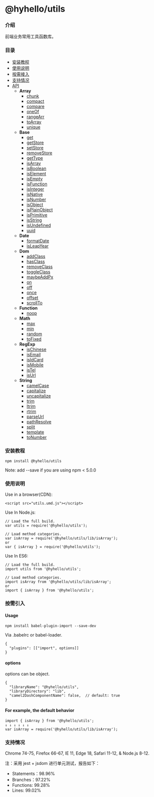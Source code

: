 # @hyhello/utils

### 介绍

前端业务常用工具函数库。

### 目录

- [安装教程](#安装教程)
- [使用说明](#使用说明)
- [按需接入](#按需接入)
- [支持情况](#支持情况)
- [API](#)
  - **Array**
    - [chunk](https://code.cestc.cn/cestc_wh/data_center/web-frontEnd/utils/-/blob/master/src/Array/chunk)
    - [compact](https://code.cestc.cn/cestc_wh/data_center/web-frontEnd/utils/-/blob/master/src/Array/compact)
    - [compare](https://code.cestc.cn/cestc_wh/data_center/web-frontEnd/utils/-/blob/master/src/Array/compare)
    - [oneOf](https://code.cestc.cn/cestc_wh/data_center/web-frontEnd/utils/-/blob/master/src/Array/oneOf)
    - [rangeArr](https://code.cestc.cn/cestc_wh/data_center/web-frontEnd/utils/-/blob/master/src/Array/rangeArr)
    - [toArray](https://code.cestc.cn/cestc_wh/data_center/web-frontEnd/utils/-/blob/master/src/Array/toArray)
    - [unique](https://code.cestc.cn/cestc_wh/data_center/web-frontEnd/utils/-/blob/master/src/Array/unique)
  - **Base**
    - [get](https://code.cestc.cn/cestc_wh/data_center/web-frontEnd/utils/-/blob/master/src/Base/get)
    - [getStore](https://code.cestc.cn/cestc_wh/data_center/web-frontEnd/utils/-/blob/master/src/Base/getStore)
    - [setStore](https://code.cestc.cn/cestc_wh/data_center/web-frontEnd/utils/-/blob/master/src/Base/setStore)
    - [removeStore](https://code.cestc.cn/cestc_wh/data_center/web-frontEnd/utils/-/blob/master/src/Base/removeStore)
    - [getType](https://code.cestc.cn/cestc_wh/data_center/web-frontEnd/utils/-/blob/master/src/Base/getType)
    - [isArray](https://code.cestc.cn/cestc_wh/data_center/web-frontEnd/utils/-/blob/master/src/Base/isArray)
    - [isBoolean](https://code.cestc.cn/cestc_wh/data_center/web-frontEnd/utils/-/blob/master/src/Base/isBoolean)
    - [isElement](https://code.cestc.cn/cestc_wh/data_center/web-frontEnd/utils/-/blob/master/src/Base/isElement)
    - [isEmpty](https://code.cestc.cn/cestc_wh/data_center/web-frontEnd/utils/-/blob/master/src/Base/isEmpty)
    - [isFunction](https://code.cestc.cn/cestc_wh/data_center/web-frontEnd/utils/-/blob/master/src/Base/isFunction)
    - [isInteger](https://code.cestc.cn/cestc_wh/data_center/web-frontEnd/utils/-/blob/master/src/Base/isInteger)
    - [isNative](https://code.cestc.cn/cestc_wh/data_center/web-frontEnd/utils/-/blob/master/src/Base/isNative)
    - [isNumber](https://code.cestc.cn/cestc_wh/data_center/web-frontEnd/utils/-/blob/master/src/Base/isNumber)
    - [isObject](https://code.cestc.cn/cestc_wh/data_center/web-frontEnd/utils/-/blob/master/src/Base/isObject)
    - [isPlainObject](https://code.cestc.cn/cestc_wh/data_center/web-frontEnd/utils/-/blob/master/src/Base/isPlainObject)
    - [isPrimitive](https://code.cestc.cn/cestc_wh/data_center/web-frontEnd/utils/-/blob/master/src/Base/isPrimitive)
    - [isString](https://code.cestc.cn/cestc_wh/data_center/web-frontEnd/utils/-/blob/master/src/Base/isString)
    - [isUndefined](https://code.cestc.cn/cestc_wh/data_center/web-frontEnd/utils/-/blob/master/src/Base/isUndefined)
    - [uuid](https://code.cestc.cn/cestc_wh/data_center/web-frontEnd/utils/-/blob/master/src/Base/uuid)
  - **Date**
    - [formatDate](https://code.cestc.cn/cestc_wh/data_center/web-frontEnd/utils/-/blob/master/src/Date/formatDate)
    - [isLeapYear](https://code.cestc.cn/cestc_wh/data_center/web-frontEnd/utils/-/blob/master/src/Date/isLeapYear)
  - **Dom**
    - [addClass](https://code.cestc.cn/cestc_wh/data_center/web-frontEnd/utils/-/blob/master/src/Dom/addClass)
    - [hasClass](https://code.cestc.cn/cestc_wh/data_center/web-frontEnd/utils/-/blob/master/src/Dom/hasClass)
    - [removeClass](https://code.cestc.cn/cestc_wh/data_center/web-frontEnd/utils/-/blob/master/src/Dom/removeClass)
    - [toggleClass](https://code.cestc.cn/cestc_wh/data_center/web-frontEnd/utils/-/blob/master/src/Dom/toggleClass)
    - [maybeAddPx](https://code.cestc.cn/cestc_wh/data_center/web-frontEnd/utils/-/blob/master/src/Dom/maybeAddPx)
    - [on](https://code.cestc.cn/cestc_wh/data_center/web-frontEnd/utils/-/blob/master/src/Dom/on)
    - [off](https://code.cestc.cn/cestc_wh/data_center/web-frontEnd/utils/-/blob/master/src/Dom/off)
    - [once](https://code.cestc.cn/cestc_wh/data_center/web-frontEnd/utils/-/blob/master/src/Dom/once)
    - [offset](https://code.cestc.cn/cestc_wh/data_center/web-frontEnd/utils/-/blob/master/src/Dom/offset)
    - [scrollTo](https://code.cestc.cn/cestc_wh/data_center/web-frontEnd/utils/-/blob/master/src/Dom/scrollTo)
  - **Function**
    - [noop](https://code.cestc.cn/cestc_wh/data_center/web-frontEnd/utils/-/blob/master/src/Function/noop)
  - **Math**
    - [max](https://code.cestc.cn/cestc_wh/data_center/web-frontEnd/utils/-/blob/master/src/Math/max)
    - [min](https://code.cestc.cn/cestc_wh/data_center/web-frontEnd/utils/-/blob/master/src/Math/min)
    - [random](https://code.cestc.cn/cestc_wh/data_center/web-frontEnd/utils/-/blob/master/src/Math/random)
    - [toFixed](https://code.cestc.cn/cestc_wh/data_center/web-frontEnd/utils/-/blob/master/src/Math/toFixed)
  - **RegExp**
    - [isChinese](https://code.cestc.cn/cestc_wh/data_center/web-frontEnd/utils/-/blob/master/src/RegExp/isChinese)
    - [isEmail](https://code.cestc.cn/cestc_wh/data_center/web-frontEnd/utils/-/blob/master/src/RegExp/isEmail)
    - [isIdCard](https://code.cestc.cn/cestc_wh/data_center/web-frontEnd/utils/-/blob/master/src/RegExp/isIdCard)
    - [isMobile](https://code.cestc.cn/cestc_wh/data_center/web-frontEnd/utils/-/blob/master/src/RegExp/isMobile)
    - [isTel](https://code.cestc.cn/cestc_wh/data_center/web-frontEnd/utils/-/blob/master/src/RegExp/isTel)
    - [isUrl](https://code.cestc.cn/cestc_wh/data_center/web-frontEnd/utils/-/blob/master/src/RegExp/isUrl)
  - **String**
    - [camelCase](https://code.cestc.cn/cestc_wh/data_center/web-frontEnd/utils/-/blob/master/src/String/camelCase)
    - [capitalize](https://code.cestc.cn/cestc_wh/data_center/web-frontEnd/utils/-/blob/master/src/String/capitalize)
    - [uncapitalize](https://code.cestc.cn/cestc_wh/data_center/web-frontEnd/utils/-/blob/master/src/String/uncapitalize)
    - [trim](https://code.cestc.cn/cestc_wh/data_center/web-frontEnd/utils/-/blob/master/src/String/trim)
    - [ltrim](https://code.cestc.cn/cestc_wh/data_center/web-frontEnd/utils/-/blob/master/src/String/ltrim)
    - [rtrim](https://code.cestc.cn/cestc_wh/data_center/web-frontEnd/utils/-/blob/master/src/String/rtrim)
    - [parseUrl](https://code.cestc.cn/cestc_wh/data_center/web-frontEnd/utils/-/blob/master/src/String/parseUrl)
    - [pathResolve](https://code.cestc.cn/cestc_wh/data_center/web-frontEnd/utils/-/blob/master/src/String/pathResolve)
    - [split](https://code.cestc.cn/cestc_wh/data_center/web-frontEnd/utils/-/blob/master/src/String/split)
    - [template](https://code.cestc.cn/cestc_wh/data_center/web-frontEnd/utils/-/blob/master/src/String/template)
    - [toNumber](https://code.cestc.cn/cestc_wh/data_center/web-frontEnd/utils/-/blob/master/src/String/toNumber)

### 安装教程

```nodejs
npm install @hyhello/utils
```

Note: add --save if you are using npm < 5.0.0

### 使用说明

Use in a browser(CDN):

```nodejs
<script src="utils.umd.js"></script>
```

Use In Node.js:

```nodejs
// Load the full build.
var utils = require('@hyhello/utils');

// Load method categories.
var isArray = require('@hyhello/utils/lib/isArray');
or
var { isArray } = require('@hyhello/utils');
```

Use In ES6:

```nodejs
// Load the full build.
import utils from '@hyhello/utils';

// Load method categories.
import isArray from '@hyhello/utils/lib/isArray';
or
import { isArray } from '@hyhello/utils';
```

### 按需引入

#### Usage

```nodejs
npm install babel-plugin-import --save-dev
```

Via .babelrc or babel-loader.

```nodejs
{
  "plugins": [["import", options]]
}
```

#### options

options can be object.

```nodejs
{
  "libraryName": "@hyhello/utils",
  "libraryDirectory": "lib",
  "camel2DashComponentName": false,  // default: true
}
```

#### For example, the default behavior

```nodejs
import { isArray } from '@hyhello/utils';
↓ ↓ ↓ ↓ ↓ ↓
var isArray = require('@hyhello/utils/lib/isArray');
```

### 支持情况

Chrome 74-75, Firefox 66-67, IE 11, Edge 18, Safari 11-12, & Node.js 8-12.

注：采用 jest + jsdom 进行单元测试，报告如下：

- Statements：98.96%
- Branches：97.22%
- Functions: 99.28%
- Lines: 99.02%
